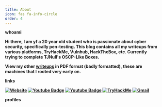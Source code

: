```yaml
---
title: About
icon: fas fa-info-circle
order: 4
---
```



<b>whoami<b>

Hi there, I am yf a 20 year old student who is passionate about cyber security, specifically pen-testing. This blog contains all my writeups from various platforms, TryHackMe, Vulnhub, HackTheBox, etc. 
Currently trying to complete TJNull's OSCP-Like Boxes.
 
View my other <a href="https://github.com/yufongg/writeups">writeups</a> in PDF format (badly formatted), these are machines that I rooted very early on.

<b>links<b>

<a href="https://yufongg.github.io" rel="nofollow"><img src="https://camo.githubusercontent.com/9b9ad66202fd8c1133c54ef2c3d20aa0f9864d50ecaa05a55897212203a63f29/68747470733a2f2f696d672e736869656c64732e696f2f62616467652f2d47697448756225323050616765732d3232323232323f6c6f676f3d4769744875622532305061676573" alt="Website" data-canonical-src="https://img.shields.io/badge/-GitHub%20Pages-222222?logo=GitHub%20Pages" style="max-width: 100%;"></a>
<a href="https://www.youtube.com/@0xyf" rel="nofollow"><img src="https://camo.githubusercontent.com/69f868809130996cc987f1386781f32ce1808f3bbad07a9be295a435ef79d12b/68747470733a2f2f696d672e736869656c64732e696f2f62616467652f2d596f75747562652d6461726b7265643f7374796c653d666c61742d737175617265266c6f676f3d796f7574756265266c6f676f436f6c6f723d7768697465266c696e6b3d68747470733a2f2f7777772e796f75747562652e636f6d2f757365722f4d65676150776e59612f766964656f73" alt="Youtube Badge" data-canonical-src="https://img.shields.io/badge/-Youtube-darkred?style=flat-square&amp;logo=youtube&amp;logoColor=white&amp;link=https://www.youtube.com/@0xyf" style="max-width: 100%;"></a>
<a href="https://app.hackthebox.com/users/834331" rel="nofollow"><img src="https://camo.githubusercontent.com/22793f12fb2e2c2221b70378754f8a60d209fafbd9660e4488ed4a93b4f77393/68747470733a2f2f696d672e736869656c64732e696f2f62616467652f2d4861636b546865426f782d626c61636b3f7374796c653d666c61742d737175617265266c6f676f3d6861636b746865626f78266c6f676f436f6c6f723d7768697465266c696e6b3d68747470733a2f2f6170702e6861636b746865626f782e636f6d2f75736572732f383334333331" alt="Youtube Badge" data-canonical-src="https://img.shields.io/badge/-HackTheBox-black?style=flat-square&amp;logo=hackthebox&amp;logoColor=white&amp;link=https://app.hackthebox.com/users/834331" style="max-width: 100%;"></a>
<a href="https://tryhackme.com/p/kyluc" rel="nofollow"><img src="https://camo.githubusercontent.com/ecc774294fea437fc4f918396e774470d08522488e0a5ff0fd7c72cc2738f784/68747470733a2f2f696d672e736869656c64732e696f2f62616467652f2d5472794861636b4d652d3231324334323f6c6f676f3d5472794861636b4d65" alt="TryHackMe" data-canonical-src="https://img.shields.io/badge/-TryHackMe-212C42?logo=TryHackMe" style="max-width: 100%;"></a>
<a href="mailto:yufongggg@gmail.com"><img src="https://camo.githubusercontent.com/b1ac5027d7820abfd6ccaad12b2bda39f826afe78fef5247b1be178c046801be/68747470733a2f2f696d672e736869656c64732e696f2f62616467652f2d476d61696c2d626c61636b3f7374796c653d666c61742d737175617265266c6f676f3d6861636b746865626f78266c6f676f436f6c6f723d7768697465266c696e6b3d68747470733a2f2f6170702e6861636b746865626f782e636f6d2f75736572732f383334333331" alt="Gmail" data-canonical-src="https://img.shields.io/badge/-Gmail-black?style=flat-square&amp;logo=hackthebox&amp;logoColor=white&amp;link=https://app.hackthebox.com/users/834331" style="max-width: 100%;"></a>
<style>

#test {
  float: left;
  position: relative;
  top: 5px;
}

#test1 {
    float: left;
}


</style>


<b>profiles<b>


<div class="row">
    <div id="test1">
        <script src="https://tryhackme.com/badge/663816"></script>
    </div>
    <div id="test">
       <script src="https://www.hackthebox.eu/badge/834331"></script>
    </div>
</div>


